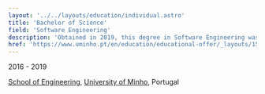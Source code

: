 ```yaml
---
layout: '../../layouts/education/individual.astro'
title: 'Bachelor of Science'
field: 'Software Engineering'
description: 'Obtained in 2019, this degree in Software Engineering was the work of three years at University of Minho.'
href: 'https://www.uminho.pt/en/education/educational-offer/_layouts/15/uminho.portalum.ui/pages/catalogocursodetail.aspx?itemid=2135&catid=7'
---
```

2016 - 2019

[School of Engineering](https://www.eng.uminho.pt/en), [University of Minho](https://www.uminho.pt/EN/), Portugal
